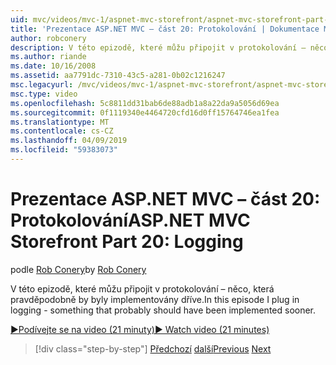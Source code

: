 ```yaml
---
uid: mvc/videos/mvc-1/aspnet-mvc-storefront/aspnet-mvc-storefront-part-20-logging
title: 'Prezentace ASP.NET MVC – část 20: Protokolování | Dokumentace Microsoftu'
author: robconery
description: V této epizodě, které můžu připojit v protokolování – něco, která pravděpodobně by byly implementovány dříve.
ms.author: riande
ms.date: 10/16/2008
ms.assetid: aa7791dc-7310-43c5-a281-0b02c1216247
msc.legacyurl: /mvc/videos/mvc-1/aspnet-mvc-storefront/aspnet-mvc-storefront-part-20-logging
msc.type: video
ms.openlocfilehash: 5c8811dd31bab6de88adb1a8a22da9a5056d69ea
ms.sourcegitcommit: 0f1119340e4464720cfd16d0ff15764746ea1fea
ms.translationtype: MT
ms.contentlocale: cs-CZ
ms.lasthandoff: 04/09/2019
ms.locfileid: "59383073"
---
```

# <a name="aspnet-mvc-storefront-part-20-logging"></a><span data-ttu-id="792e1-103">Prezentace ASP.NET MVC – část 20: Protokolování</span><span class="sxs-lookup"><span data-stu-id="792e1-103">ASP.NET MVC Storefront Part 20: Logging</span></span>

<span data-ttu-id="792e1-104">podle [Rob Conery](https://github.com/robconery)</span><span class="sxs-lookup"><span data-stu-id="792e1-104">by [Rob Conery](https://github.com/robconery)</span></span>

<span data-ttu-id="792e1-105">V této epizodě, které můžu připojit v protokolování – něco, která pravděpodobně by byly implementovány dříve.</span><span class="sxs-lookup"><span data-stu-id="792e1-105">In this episode I plug in logging - something that probably should have been implemented sooner.</span></span>

[<span data-ttu-id="792e1-106">&#9654;Podívejte se na video (21 minuty)</span><span class="sxs-lookup"><span data-stu-id="792e1-106">&#9654; Watch video (21 minutes)</span></span>](https://channel9.msdn.com/Blogs/ASP-NET-Site-Videos/aspnet-mvc-storefront-part-20-logging)

> [!div class="step-by-step"]
> <span data-ttu-id="792e1-107">[Předchozí](aspnet-mvc-storefront-part-19a-windows-workflow-followup.md)
> [další](aspnet-mvc-storefront-part-21-order-manager-and-personalization.md)</span><span class="sxs-lookup"><span data-stu-id="792e1-107">[Previous](aspnet-mvc-storefront-part-19a-windows-workflow-followup.md)
[Next](aspnet-mvc-storefront-part-21-order-manager-and-personalization.md)</span></span>
